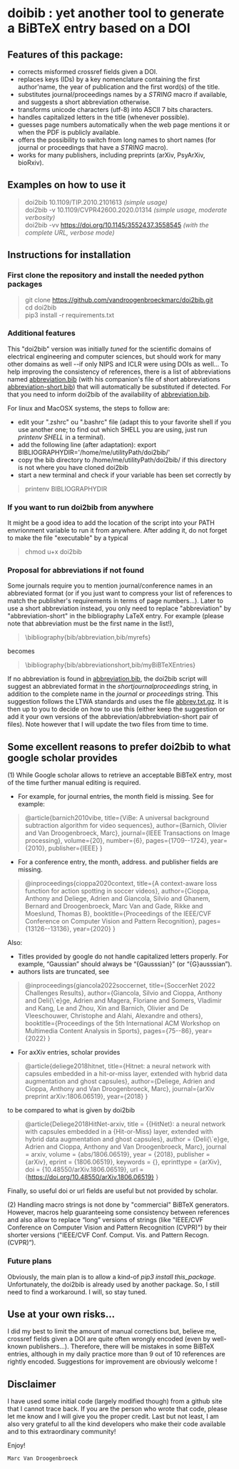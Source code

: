 # doibib : yet another tool to generate a BiBTeX entry based on a DOI

## Features of this package:
- corrects misformed crossref fields given a DOI.
- replaces keys (IDs) by a key nomenclature containing the first author'name, the year of publication and the first word(s) of the title. 
- substitutes journal/proceedings names by a _STRING_ macro if available, and suggests a short abbreviation otherwise.
- transforms unicode characters (utf-8) into ASCII 7 bits characters.
- handles capitalized letters in the title (whenever possible).
- guesses page numbers automatically when the web page mentions it or when the PDF is publicly available.
- offers the possibility to switch from long names to short names (for journal or proceedings that have a _STRING_ macro).
- works for many publishers, including preprints (arXiv, PsyArXiv, bioRxiv).

## Examples on how to use it 

> doi2bib 10.1109/TIP.2010.2101613  _(simple usage)_ <br>
> doi2bib -v 10.1109/CVPR42600.2020.01314  _(simple usage, moderate verbosity)_ <br>
> doi2bib -vv https://doi.org/10.1145/3552437.3558545 _(with the complete URL, verbose mode)_ <br>

## Instructions for installation

### First clone the repository and install the needed python packages

> git clone https://github.com/vandroogenbroeckmarc/doi2bib.git <br>
> cd doi2bib <br>
> pip3 install -r requirements.txt

### Additional features

This "doi2bib" version was initially *tuned* for the scientific domains of electrical engineering and computer sciences, but should work for many other domains as well --if only NIPS and ICLR were using DOIs as well... 
To help improving the consistency of references, there is a list of abbreviations named [abbreviation.bib](bib/abbreviation.bib) (with his companion's file of short abbreviations [abbreviation-short.bib](bib/abbreviation-short.bib)) that will automatically be substituted if detected. 
For that you need to inform doi2bib of the availability of [abbreviation.bib](bib/abbreviation.bib). 

For linux and MacOSX systems, the steps to follow are:

- edit your ".zshrc" ou ".bashrc" file (adapt this to your favorite shell if you use another one; to find out which SHELL you are using, just run _printenv SHELL_ in a terminal).
- add the following line (after adaptation): 
export BIBLIOGRAPHYDIR='/home/me/utilityPath/doi2bib/' 
- copy the bib directory to /home/me/utilityPath/doi2bib/ if this directory is not where you have cloned doi2bib
- start a new terminal and check if your variable has been set correctly by 
> printenv BIBLIOGRAPHYDIR


### If you want to run doi2bib from anywhere

It might be a good idea to add the location of the script into your PATH envrionment variable to run it from anywhere. 
After adding it, do not forget to make the file "executable" by a typical 

> chmod u+x doi2bib 


### Proposal for abbreviations if not found 

Some journals require you to mention journal/conference names in an abbreviated format (or if you just want to compress your list of references to match the publisher's requirements in terms of page numbers...).
Later to use a short abbreviation instead, you only need to replace "abbreviation" by "abbreviation-short" in the bibliography LaTeX entry. 
For example (please note that abbreviation must be the first name in the list!), 
> \bibliography{bib/abbreviation,bib/myrefs}

becomes

> \bibliography{bib/abbreviationshort,bib/myBiBTeXEntries}

If no abbreviation is found in [abbreviation.bib](bib/abbreviation.bib), the doi2bib script will suggest an abbreviated format in the _shortjournalproceedings_ string, in addition to the complete name in the _journal_ or _proceedings_ string. This suggestion follows the LTWA standards and uses the file [abbrev.txt.gz](bib/_abbreviation_misc_/abbrev.txt.gz). 
It is then up to you to decide on how to use this (either keep the suggestion or add it your own versions of the abbreviation/abbrebviation-short pair of files). 
Note however that I will update the two files from time to time.
 
## Some excellent reasons to prefer doi2bib to what google scholar provides

(1) While Google scholar allows to retrieve an acceptable BiBTeX entry, most of the time further manual editing is required. 

- For example, for journal entries, the month field is missing. See for example:
> @article{barnich2010vibe,
> title={ViBe: A universal background subtraction algorithm for video sequences},
> author={Barnich, Olivier and Van Droogenbroeck, Marc},
> journal={IEEE Transactions on Image processing},
> volume={20},
> number={6},
> pages={1709--1724},
> year={2010},
> publisher={IEEE}
> }

- For a conference entry, the month, address. and publisher fields are missing. 
> @inproceedings{cioppa2020context,
> title={A context-aware loss function for action spotting in soccer videos},
> author={Cioppa, Anthony and Deliege, Adrien and Giancola, Silvio and Ghanem, Bernard and Droogenbroeck, Marc Van and Gade, Rikke and Moeslund, Thomas B},
> booktitle={Proceedings of the IEEE/CVF Conference on Computer Vision and Pattern Recognition},
> pages={13126--13136},
> year={2020}
> }

Also: 
- Titles provided by google do not handle capitalized letters properly. For example, “Gaussian” should always be “{Gausssian}” (or “{G}ausssian”). 
- authors lists are truncated, see 
> @inproceedings{giancola2022soccernet,
> title={SoccerNet 2022 Challenges Results},
> author={Giancola, Silvio and Cioppa, Anthony and Deli{\\`e}ge, Adrien and Magera, Floriane and Somers, Vladimir and Kang, Le and Zhou, Xin and Barnich, Olivier and De Vleeschouwer, Christophe and Alahi, Alexandre and others},
> booktitle={Proceedings of the 5th International ACM Workshop on Multimedia Content Analysis in Sports},
> pages={75--86},
> year={2022}
> }
- For axXiv entries, scholar provides 
> @article{deliege2018hitnet,
> title={Hitnet: a neural network with capsules embedded in a hit-or-miss layer, extended with hybrid data augmentation and ghost capsules},
> author={Deliege, Adrien and Cioppa, Anthony and Van Droogenbroeck, Marc},
> journal={arXiv preprint arXiv:1806.06519},
> year={2018}
> }

to be compared to what is given by doi2bib

> @article{Deliege2018HitNet-arxiv,
>	title = {{HitNet}: a neural network with capsules embedded in a {Hit-or-Miss} layer, extended with hybrid data augmentation and ghost capsules},
>	author = {Deli{\\`e}ge, Adrien and Cioppa, Anthony and Van Droogenbroeck, Marc},
>	journal = arxiv,
>	volume = {abs/1806.06519},
>	year = {2018},
>	publisher = {arXiv},
>	eprint = {1806.06519},
>	keywords = {},
>	eprinttype = {arXiv},
>	doi = {10.48550/arXiv.1806.06519},
>	url = {https://doi.org/10.48550/arXiv.1806.06519}
> }


Finally, so useful doi or url fields are useful but not provided by scholar.  

(2) Handling macro strings is not done by "commercial" BiBTeX generators. However, macros help guaranteeing some consistency between references and also allow to replace “long” versions of strings (like "IEEE/CVF Conference on Computer Vision and Pattern Recognition (CVPR)") by their shorter versions ("IEEE/CVF Conf. Comput. Vis. and Pattern Recogn. (CVPR)”). 

### Future plans

Obviously, the main plan is to allow a kind-of _pip3 install this_package_. Unfortunately, the doi2bib is already used by another package. So, I still need to find a workaround. I will, so stay tuned.

## Use at your own risks... 

I did my best to limit the amount of manual corrections but, believe me, crossref fields given a DOI are quite often wrongly encoded (even by well-known publishers...). Therefore, there will be mistakes in some BiBTeX entries, although in my daily practice more than 9 out of 10 references are rightly encoded. 
Suggestions for improvement are obviously welcome !  


## Disclaimer 

I have used some initial code (largely modified though) from a github site that I cannot trace back. If you are the person who wrote that code, please let me know and I will give you the proper credit. Last but not least, I am also very grateful to all the kind developers who make their code available and to this extraordinary community! 

Enjoy! 

	Marc Van Droogenbroeck


